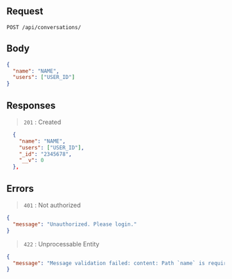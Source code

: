 ## Request

`POST /api/conversations/`

## Body

```json
{
  "name": "NAME",
  "users": ["USER_ID"]
}
```

## Responses

> `201` : Created

```json
  {
    "name": "NAME",
    "users": ["USER_ID"],
    "_id": "2345678",
    "__v": 0
  },
```

## Errors

> `401` : Not authorized

```json
{
  "message": "Unauthorized. Please login."
}
```

> `422` : Unprocessable Entity

```json
{
  "message": "Message validation failed: content: Path `name` is required."
}
```
